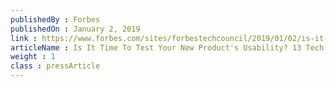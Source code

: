 ```yaml
---
publishedBy : Forbes
publishedOn : January 2, 2019
link : https://www.forbes.com/sites/forbestechcouncil/2019/01/02/is-it-time-to-test-your-new-products-usability-13-tech-experts-weigh-in
articleName : Is It Time To Test Your New Product's Usability? 13 Tech Experts Weigh In
weight : 1 
class : pressArticle
---
```

